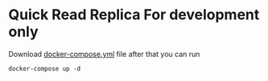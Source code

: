 # Quick Read Replica For development only
Download [docker-compose.yml](https://github.com/rakaa-dev/Neo4j_Read_Replica_Docker/blob/main/docker-compose.yml) file after that you can run
```
docker-compose up -d
```
